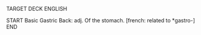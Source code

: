 TARGET DECK
ENGLISH

START
Basic
Gastric
Back: adj. Of the stomach. [french: related to *gastro-]
END
